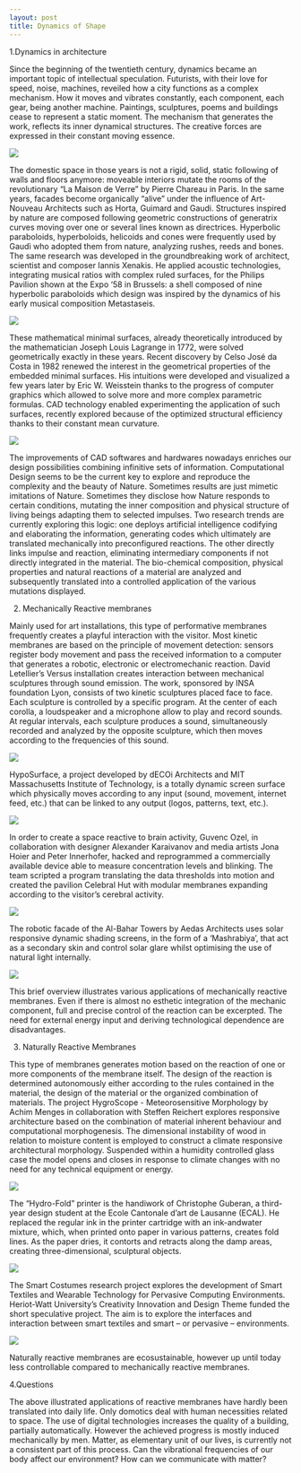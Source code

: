 ```yaml
---
layout: post
title: Dynamics of Shape
---
```


1.Dynamics in architecture

Since the beginning of the twentieth century, dynamics became an important topic of intellectual speculation.
Futurists, with their love for speed, noise, machines, reveiled how a city functions as a complex mechanism.
How it moves and vibrates constantly, each component, each gear, being another machine. Paintings, sculptures,
poems and buildings cease to represent a static moment. The mechanism that generates the work, reflects
its inner dynamical structures. The creative forces are expressed in their constant moving essence.

<img src="https://c2.staticflickr.com/6/5096/5447372954_c58853ce78_b.jpg">

The domestic space in those years is not a rigid, solid, static following of walls and floors anymore: moveable
interiors mutate the rooms of the revolutionary “La Maison de Verre” by Pierre Chareau in Paris. In the same
years, facades become organically “alive” under the influence of Art-Nouveau Architects such as Horta, Guimard
and Gaudi. Structures inspired by nature are composed following geometric constructions of generatrix
curves moving over one or several lines known as directrices. Hyperbolic paraboloids, hyperboloids, helicoids
and cones were frequently used by Gaudì who adopted them from nature, analyzing rushes, reeds and bones.
The same research was developed in the groundbreaking work of architect, scientist and composer Iannis
Xenakis. He applied acoustic technologies, integrating musical ratios with complex ruled surfaces, for the
Philips Pavilion shown at the Expo ‘58 in Brussels: a shell composed of nine hyperbolic paraboloids
which design was inspired by the dynamics of his early musical composition Metastaseis.

<img src="http://36.media.tumblr.com/tumblr_m41ax3skxN1qe0nlvo1_1280.jpg">

These mathematical minimal surfaces, already theoretically introduced by the mathematician Joseph Louis
Lagrange in 1772, were solved geometrically exactly in these years. Recent discovery by Celso José da Costa
in 1982 renewed the interest in the geometrical properties of the embedded minimal surfaces. His intuitions
were developed and visualized a few years later by Eric W. Weisstein thanks to the progress of computer
graphics which allowed to solve more and more complex parametric formulas. CAD technology enabled
experimenting the application of such surfaces, recently explored because of the optimized structural efficiency
thanks to their constant mean curvature.

<img src="http://www.mathcurve.com/surfaces/Gyroide/IMAG0181.jpg">

The improvements of CAD softwares and hardwares nowadays enriches our design possibilities combining
infinitive sets of information. Computational Design seems to be the current key to explore and reproduce the
complexity and the beauty of Nature. Sometimes results are just mimetic imitations of Nature. Sometimes
they disclose how Nature responds to certain conditions, mutating the inner composition and physical structure
of living beings adapting them to selected impulses.
Two research trends are currently exploring this logic: one deploys artificial intelligence codifying and elaborating
the information, generating codes which ultimately are translated mechanically into preconfigured
reactions. The other directly links impulse and reaction, eliminating intermediary components if not directly
integrated in the material. The bio-chemical composition, physical properties and natural reactions of a material
are analyzed and subsequently translated into a controlled application of the various mutations displayed.

2. Mechanically Reactive membranes

Mainly used for art installations, this type of performative membranes frequently creates a playful interaction
with the visitor. Most kinetic membranes are based on the principle of movement detection: sensors register
body movement and pass the received information to a computer that generates a robotic, electronic or
electromechanic reaction.
David Letellier’s Versus installation creates interaction between mechanical sculptures through sound
emission. The work, sponsored by INSA foundation Lyon, consists of two kinetic sculptures placed face to face.
Each sculpture is controlled by a specific program. At the center of each corolla, a loudspeaker and a microphone
allow to play and record sounds. At regular intervals, each sculpture produces a sound, simultaneously
recorded and analyzed by the opposite sculpture, which then moves according to the frequencies of this sound.

<img src="http://www.creativeapplications.net/wp-content/uploads/2011/12/VERSUS04.png">

HypoSurface, a project developed by dECOi Architects and MIT Massachusetts Institute of Technology,
is a totally dynamic screen surface which physically moves according to any input (sound, movement, internet
feed, etc.) that can be linked to any output (logos, patterns, text, etc.).

<img src="http://images.fespa.com/blogs/FESPA_WRITTEN_ARTICLES/Touch.jpg">

In order to create a space reactive to brain activity, Guvenc Ozel, in collaboration with designer Alexander
Karaivanov and media artists Jona Hoier and Peter Innerhofer, hacked and reprogrammed a commercially available
device able to measure concentration levels and blinking. The team scripted a program translating the
data thresholds into motion and created the pavilion Celebral Hut with modular membranes expanding
according to the visitor’s cerebral activity.

<img src="http://blog.archpaper.com/wp-content/uploads/2014/02/cerebral_hut_12.jpg">

The robotic facade of the Al-Bahar Towers by Aedas Architects uses solar responsive dynamic shading
screens, in the form of a ‘Mashrabiya’, that act as a secondary skin and control solar glare whilst optimising the
use of natural light internally.

<img src="http://www.designhome.ae/wp-content/uploads/2013/05/New-Headquarters-Al-Bahar-Towers-Abu-Dhabi-UAE-9-682.jpg">

This brief overview illustrates various applications of mechanically reactive membranes. Even if there is almost
no esthetic integration of the mechanic component, full and precise control of the reaction can be excerpted.
The need for external energy input and deriving technological dependence are disadvantages.

3. Naturally Reactive Membranes

This type of membranes generates motion based on the reaction of one or more components of the membrane
itself. The design of the reaction is determined autonomously either according to the rules contained in
the material, the design of the material or the organized combination of materials.
The project HygroScope - Meteorosensitive Morphology by Achim Menges in collaboration with Steffen
Reichert explores responsive architecture based on the combination of material inherent behaviour and computational
morphogenesis. The dimensional instability of wood in relation to moisture content is employed to
construct a climate responsive architectural morphology. Suspended within a humidity controlled glass case the
model opens and closes in response to climate changes with no need for any technical equipment or energy.

<img src="http://www.detail-online.com/uploads/pics/HygroScope_5_01.jpg">

The “Hydro-Fold” printer is the handiwork of Christophe Guberan, a third-year design student at the
Ecole Cantonale d’art de Lausanne (ECAL). He replaced the regular ink in the printer cartridge with an ink-andwater
mixture, which, when printed onto paper in various patterns, creates fold lines. As the paper dries, it
contorts and retracts along the damp areas, creating three-dimensional, sculptural objects.

<img src="http://h.fastcompany.net/multisite_files/codesign/imagecache/1280/article_feature/1280-hydro-fold-by-ecal-christophe-guberan-3rd-year-student-of-the-bachelor-in-industrial-design-pic.jpg">

The Smart Costumes research project explores the development of Smart Textiles and Wearable Technology for
Pervasive Computing Environments. Heriot-Watt University’s Creativity Innovation and Design Theme
funded the short speculative project. The aim is to explore the interfaces and interaction between smart
textiles and smart – or pervasive – environments.

<img src="http://materiability.com/wp-content/uploads/Lynsey-3-717x478.jpg">

Naturally reactive membranes are ecosustainable, however up until today less controllable compared to
mechanically reactive membranes.


4.Questions

The above illustrated applications of reactive membranes have hardly been translated into daily life. Only
domotics deal with human necessities related to space. The use of digital technologies increases the quality
of a building, partially automatically. However the achieved progress is mostly induced mechanically by men.
Matter, as elementary unit of our lives, is currently not a consistent part of this process.
Can the vibrational frequencies of our body affect our environment? How can we communicate with matter?


